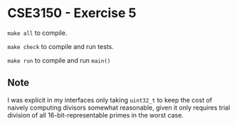 # CSE3150 - Exercise 5

`make all` to compile.

`make check` to compile and run tests.

`make run` to compile and run `main()`

## Note

I was explicit in my interfaces only taking `uint32_t` to keep the cost of
naively computing divisors somewhat reasonable, given it only requires trial
division of all 16-bit-representable primes in the worst case.
